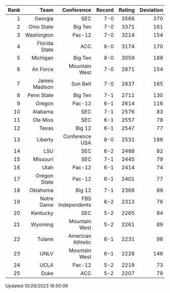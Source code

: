 | Rank  | Team                 | Conference           | Record   | Rating | Deviation |
| ---:  | ---:                 | ---:                 | ---:     | ---:   | ---:      |
| 1     | Georgia              | SEC                  | 7-0      | 3568   | 370       |
| 2     | Ohio State           | Big Ten              | 7-0      | 3371   | 161       |
| 3     | Washington           | Pac-12               | 7-0      | 3214   | 154       |
| 4     | Florida State        | ACC                  | 8-0      | 3174   | 170       |
| 5     | Michigan             | Big Ten              | 8-0      | 3059   | 188       |
| 6     | Air Force            | Mountain West        | 7-0      | 2871   | 154       |
| 7     | James Madison        | Sun Belt             | 7-0      | 2837   | 165       |
| 8     | Penn State           | Big Ten              | 7-1      | 2711   | 130       |
| 9     | Oregon               | Pac-12               | 6-1      | 2614   | 116       |
| 10    | Alabama              | SEC                  | 7-1      | 2576   | 83        |
| 11    | Ole Miss             | SEC                  | 6-1      | 2557   | 78        |
| 12    | Texas                | Big 12               | 6-1      | 2547   | 77        |
| 13    | Liberty              | Conference USA       | 8-0      | 2531   | 186       |
| 14    | LSU                  | SEC                  | 6-2      | 2488   | 82        |
| 15    | Missouri             | SEC                  | 7-1      | 2445   | 79        |
| 16    | Utah                 | Pac-12               | 6-1      | 2414   | 74        |
| 17    | Oregon State         | Pac-12               | 6-1      | 2401   | 77        |
| 18    | Oklahoma             | Big 12               | 7-1      | 2368   | 89        |
| 19    | Notre Dame           | FBS Independents     | 6-2      | 2313   | 76        |
| 20    | Kentucky             | SEC                  | 5-2      | 2265   | 84        |
| 21    | Wyoming              | Mountain West        | 5-2      | 2261   | 89        |
| 22    | Tulane               | American Athletic    | 6-1      | 2231   | 96        |
| 23    | UNLV                 | Mountain West        | 6-1      | 2228   | 146       |
| 24    | UCLA                 | Pac-12               | 5-2      | 2219   | 73        |
| 25    | Duke                 | ACC                  | 5-2      | 2207   | 79        |

Updated 10/28/2023 16:50:09
